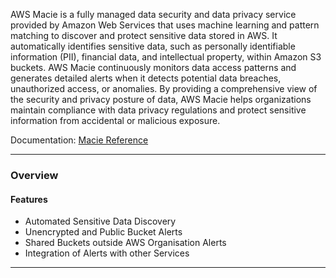 AWS Macie is a fully managed data security and data privacy service provided by Amazon Web Services that uses machine learning and pattern matching to discover and protect sensitive data stored in AWS. It automatically identifies sensitive data, such as personally identifiable information (PII), financial data, and intellectual property, within Amazon S3 buckets. AWS Macie continuously monitors data access patterns and generates detailed alerts when it detects potential data breaches, unauthorized access, or anomalies. By providing a comprehensive view of the security and privacy posture of data, AWS Macie helps organizations maintain compliance with data privacy regulations and protect sensitive information from accidental or malicious exposure.

Documentation: [Macie Reference](https://aws.amazon.com/macie/)
___
### Overview
#### Features
- Automated Sensitive Data Discovery
- Unencrypted and Public Bucket Alerts
- Shared Buckets outside AWS Organisation Alerts
- Integration of Alerts with other Services

___